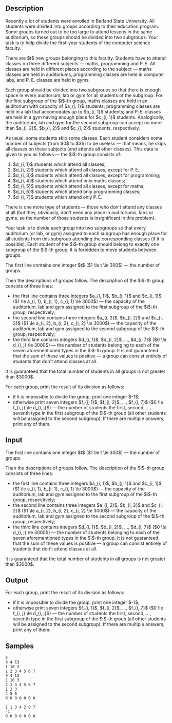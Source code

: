 ## Description

<div><p>Recently a lot of students were enrolled in Berland State University. All students were divided into groups according to their education program. Some groups turned out to be too large to attend lessons in the same auditorium, so these groups should be divided into two subgroups. Your task is to help divide the first-year students of the computer science faculty.</p><p>There are $t$ new groups belonging to this faculty. Students have to attend classes on three different subjects — maths, programming and P. E. All classes are held in different places according to the subject — maths classes are held in auditoriums, programming classes are held in computer labs, and P. E. classes are held in gyms.</p><p>Each group should be divided into two subgroups so that there is enough space in every auditorium, lab or gym for all students of the subgroup. For the first subgroup of the $i$-th group, maths classes are held in an auditorium with capacity of $a_{i, 1}$ students; programming classes are held in a lab that accomodates up to $b_{i, 1}$ students; and P. E. classes are held in a gym having enough place for $c_{i, 1}$ students. Analogically, the auditorium, lab and gym for the second subgroup can accept no more than $a_{i, 2}$, $b_{i, 2}$ and $c_{i, 2}$ students, respectively.</p><p>As usual, some students skip some classes. Each student considers some number of subjects (from $0$ to $3$) to be useless — that means, he skips all classes on these subjects (and attends all other classes). This data is given to you as follows — the $i$-th group consists of:</p><ol> <li> $d_{i, 1}$ students which attend all classes; </li><li> $d_{i, 2}$ students which attend all classes, except for P. E.; </li><li> $d_{i, 3}$ students which attend all classes, except for programming; </li><li> $d_{i, 4}$ students which attend only maths classes; </li><li> $d_{i, 5}$ students which attend all classes, except for maths; </li><li> $d_{i, 6}$ students which attend only programming classes; </li><li> $d_{i, 7}$ students which attend only P. E. </li></ol><p>There is one more type of students — those who don't attend any classes at all (but they, obviously, don't need any place in auditoriums, labs or gyms, so the number of those students is insignificant in this problem).</p><p>Your task is to divide each group into two subgroups so that every auditorium (or lab, or gym) assigned to each subgroup has enough place for all students from this subgroup attending the corresponding classes (if it is possible). Each student of the $i$-th group should belong to exactly one subgroup of the $i$-th group; it is forbidden to move students between groups.</p></div><div class="input-specification"><p>The first line contains one integer $t$ ($1 \le t \le 300$) — the number of groups.</p><p>Then the descriptions of groups follow. The description of the $i$-th group consists of three lines:</p><ul> <li> the first line contains three integers $a_{i, 1}$, $b_{i, 1}$ and $c_{i, 1}$ ($1 \le a_{i, 1}, b_{i, 1}, c_{i, 1} \le 3000$) — the capacity of the auditorium, lab and gym assigned to the first subgroup of the $i$-th group, respectively; </li><li> the second line contains three integers $a_{i, 2}$, $b_{i, 2}$ and $c_{i, 2}$ ($1 \le a_{i, 2}, b_{i, 2}, c_{i, 2} \le 3000$) — the capacity of the auditorium, lab and gym assigned to the second subgroup of the $i$-th group, respectively; </li><li> the third line contains integers $d_{i, 1}$, $d_{i, 2}$, ..., $d_{i, 7}$ ($0 \le d_{i, j} \le 3000$) — the number of students belonging to each of the seven aforementioned types in the $i$-th group. <span class="tex-font-style-bf">It is not guaranteed</span> that the sum of these values is positive — a group can consist entirely of students that don't attend classes at all. </li></ul><p>It is guaranteed that the total number of students in all groups is not greater than $3000$.</p></div><div class="output-specification"><p>For each group, print the result of its division as follows:</p><ul> <li> if it is impossible to divide the group, print one integer $-1$; </li><li> otherwise print seven integers $f_{i, 1}$, $f_{i, 2}$, ..., $f_{i, 7}$ ($0 \le f_{i, j} \le d_{i, j}$) — the number of students the first, second, ..., seventh type in the first subgroup of the $i$-th group (all other students will be assigned to the second subgroup). If there are multiple answers, print any of them. </li></ul></div>

## Input

<p>The first line contains one integer $t$ ($1 \le t \le 300$) — the number of groups.</p><p>Then the descriptions of groups follow. The description of the $i$-th group consists of three lines:</p><ul> <li> the first line contains three integers $a_{i, 1}$, $b_{i, 1}$ and $c_{i, 1}$ ($1 \le a_{i, 1}, b_{i, 1}, c_{i, 1} \le 3000$) — the capacity of the auditorium, lab and gym assigned to the first subgroup of the $i$-th group, respectively; </li><li> the second line contains three integers $a_{i, 2}$, $b_{i, 2}$ and $c_{i, 2}$ ($1 \le a_{i, 2}, b_{i, 2}, c_{i, 2} \le 3000$) — the capacity of the auditorium, lab and gym assigned to the second subgroup of the $i$-th group, respectively; </li><li> the third line contains integers $d_{i, 1}$, $d_{i, 2}$, ..., $d_{i, 7}$ ($0 \le d_{i, j} \le 3000$) — the number of students belonging to each of the seven aforementioned types in the $i$-th group. <span class="tex-font-style-bf">It is not guaranteed</span> that the sum of these values is positive — a group can consist entirely of students that don't attend classes at all. </li></ul><p>It is guaranteed that the total number of students in all groups is not greater than $3000$.</p>

## Output

<p>For each group, print the result of its division as follows:</p><ul> <li> if it is impossible to divide the group, print one integer $-1$; </li><li> otherwise print seven integers $f_{i, 1}$, $f_{i, 2}$, ..., $f_{i, 7}$ ($0 \le f_{i, j} \le d_{i, j}$) — the number of students the first, second, ..., seventh type in the first subgroup of the $i$-th group (all other students will be assigned to the second subgroup). If there are multiple answers, print any of them. </li></ul>

## Samples

```input1
3
9 4 13
1 10 3
1 2 3 4 5 6 7
9 4 13
1 10 3
2 1 3 4 5 6 7
1 2 3
4 5 6
0 0 0 0 0 0 0
```

```output1
1 1 3 4 2 0 7
-1
0 0 0 0 0 0 0
```



